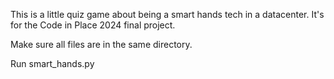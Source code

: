 This is a little quiz game about being a smart hands tech in a datacenter. 
It's for the Code in Place 2024 final project.

Make sure all files are in the same directory. 

Run smart_hands.py

